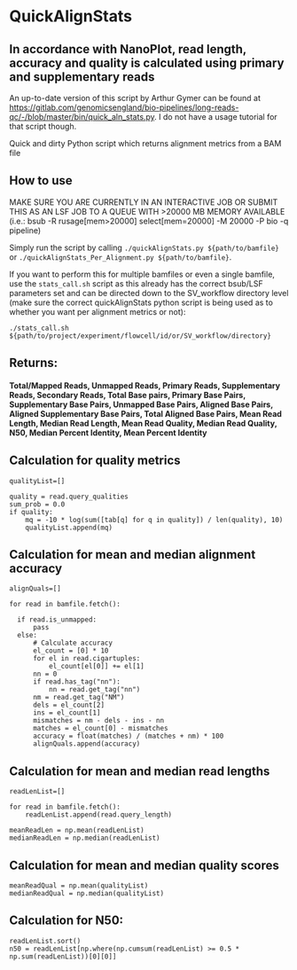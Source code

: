 # QuickAlignStats

## In accordance with NanoPlot, read length, accuracy and quality is calculated using primary and supplementary reads

An up-to-date version of this script by Arthur Gymer can be found at https://gitlab.com/genomicsengland/bio-pipelines/long-reads-qc/-/blob/master/bin/quick_aln_stats.py. I do not have a usage tutorial for that script though.

Quick and dirty Python script which returns alignment metrics from a BAM file

## How to use

MAKE SURE YOU ARE CURRENTLY IN AN INTERACTIVE JOB OR SUBMIT THIS AS AN LSF JOB TO A QUEUE WITH >20000 MB MEMORY AVAILABLE (i.e.: bsub -R rusage[mem>20000] select[mem=20000] -M 20000 -P bio -q pipeline)

Simply run the script by calling `./quickAlignStats.py ${path/to/bamfile}` or `./quickAlignStats_Per_Alignment.py ${path/to/bamfile}`.

If you want to perform this for multiple bamfiles or even a single bamfile, use the `stats_call.sh` script as this already has the correct bsub/LSF parameters set and can be directed down to the SV_workflow directory level (make sure the correct quickAlignStats python script is being used as to whether you want per alignment metrics or not):

`./stats_call.sh ${path/to/project/experiment/flowcell/id/or/SV_workflow/directory}`

## Returns:
#### Total/Mapped Reads, Unmapped Reads, Primary Reads, Supplementary Reads, Secondary Reads, Total Base pairs, Primary Base Pairs, Supplementary Base Pairs, Unmapped Base Pairs, Aligned Base Pairs, Aligned Supplementary Base Pairs, Total Aligned Base Pairs, Mean Read Length, Median Read Length, Mean Read Quality, Median Read Quality, N50, Median Percent Identity, Mean Percent Identity

## Calculation for quality metrics
```
qualityList=[]

quality = read.query_qualities
sum_prob = 0.0
if quality:
    mq = -10 * log(sum([tab[q] for q in quality]) / len(quality), 10)
    qualityList.append(mq)

```

## Calculation for mean and median alignment accuracy
```
alignQuals=[]

for read in bamfile.fetch():

  if read.is_unmapped:
      pass
  else:
      # Calculate accuracy
      el_count = [0] * 10
      for el in read.cigartuples:
          el_count[el[0]] += el[1]
      nn = 0
      if read.has_tag("nn"):
          nn = read.get_tag("nn")
      nm = read.get_tag("NM")
      dels = el_count[2]
      ins = el_count[1]
      mismatches = nm - dels - ins - nn
      matches = el_count[0] - mismatches
      accuracy = float(matches) / (matches + nm) * 100
      alignQuals.append(accuracy)
```

## Calculation for mean and median read lengths
```
readLenList=[]

for read in bamfile.fetch():
    readLenList.append(read.query_length)
    
meanReadLen = np.mean(readLenList)
medianReadLen = np.median(readLenList)
```

## Calculation for mean and median quality scores
```
meanReadQual = np.mean(qualityList)
medianReadQual = np.median(qualityList)
```

## Calculation for N50:
```
readLenList.sort()
n50 = readLenList[np.where(np.cumsum(readLenList) >= 0.5 * np.sum(readLenList))[0][0]]
```
